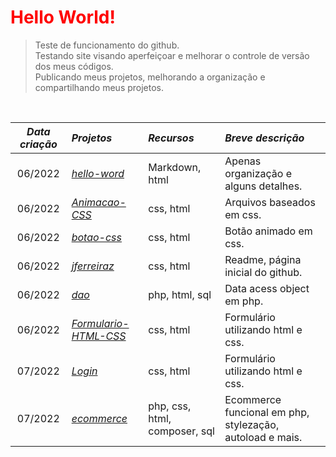 <h1> <font color="red">Hello World!</font></h1>


> Teste de funcionamento do github.<br> 
> Testando site visando aperfeiçoar e melhorar o controle de versão dos meus códigos.<br>
> Publicando meus projetos, melhorando a organização e compartilhando meus projetos.<br>

<br>

*Data criação*|                             *Projetos*                                         | *Recursos*                      | *Breve descrição* 
:--------:   | :--------                                                                       | :--------                       |:-----
06/2022      |<a href="https://github.com/jferreiraz/hello-word">_hello-word_                  |Markdown, html                   |Apenas organização e alguns detalhes.
06/2022      |<a href="https://github.com/jferreiraz/Animacao-CSS">_Animacao-CSS_              |css, html                        |Arquivos baseados em css.
06/2022      |<a href="https://github.com/jferreiraz/botao-css">_botao-css_                    |css, html                        |Botão animado em css.
06/2022      |<a href="https://github.com/jferreiraz/jferreiraz">_jferreiraz_                  |css, html                        |Readme, página inicial do github.
06/2022      |<a href="https://github.com/jferreiraz/dao">_dao_                                |php, html, sql                   |Data acess object em php.
06/2022      |<a href="https://github.com/jferreiraz/Formulario-HTML-CSS">_Formulario-HTML-CSS_|css, html                        |Formulário utilizando html e css.
07/2022      |<a href="https://github.com/jferreiraz/Login">_Login_                            |css, html                        |Formulário utilizando html e css.
07/2022      |<a href="https://github.com/jferreiraz/ecommerce">_ecommerce_                    |php, css, html, composer, sql    |Ecommerce funcional em php, stylezação, autoload e mais.
                  
